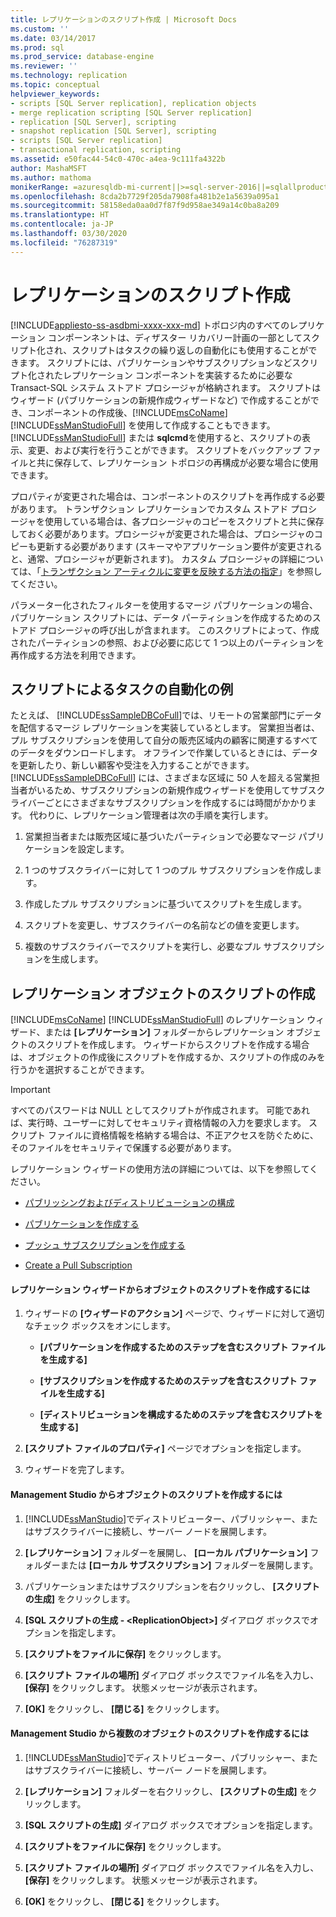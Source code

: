 ```yaml
---
title: レプリケーションのスクリプト作成 | Microsoft Docs
ms.custom: ''
ms.date: 03/14/2017
ms.prod: sql
ms.prod_service: database-engine
ms.reviewer: ''
ms.technology: replication
ms.topic: conceptual
helpviewer_keywords:
- scripts [SQL Server replication], replication objects
- merge replication scripting [SQL Server replication]
- replication [SQL Server], scripting
- snapshot replication [SQL Server], scripting
- scripts [SQL Server replication]
- transactional replication, scripting
ms.assetid: e50fac44-54c0-470c-a4ea-9c111fa4322b
author: MashaMSFT
ms.author: mathoma
monikerRange: =azuresqldb-mi-current||>=sql-server-2016||=sqlallproducts-allversions
ms.openlocfilehash: 8cda2b7729f205da7908fa481b2e1a5639a095a1
ms.sourcegitcommit: 58158eda0aa0d7f87f9d958ae349a14c0ba8a209
ms.translationtype: HT
ms.contentlocale: ja-JP
ms.lasthandoff: 03/30/2020
ms.locfileid: "76287319"
---
```

# <a name="scripting-replication"></a>レプリケーションのスクリプト作成
[!INCLUDE[appliesto-ss-asdbmi-xxxx-xxx-md](../../includes/appliesto-ss-asdbmi-xxxx-xxx-md.md)]
  トポロジ内のすべてのレプリケーション コンポーンネントは、ディザスター リカバリー計画の一部としてスクリプト化され、スクリプトはタスクの繰り返しの自動化にも使用することができます。 スクリプトには、パブリケーションやサブスクリプションなどスクリプト化されたレプリケーション コンポーネントを実装するために必要な Transact-SQL システム ストアド プロシージャが格納されます。 スクリプトはウィザード (パブリケーションの新規作成ウィザードなど) で作成することができ、コンポーネントの作成後、[!INCLUDE[msCoName](../../includes/msconame-md.md)] [!INCLUDE[ssManStudioFull](../../includes/ssmanstudiofull-md.md)] を使用して作成することもできます。 [!INCLUDE[ssManStudioFull](../../includes/ssmanstudiofull-md.md)] または **sqlcmd**を使用すると、スクリプトの表示、変更、および実行を行うことができます。 スクリプトをバックアップ ファイルと共に保存して、レプリケーション トポロジの再構成が必要な場合に使用できます。  
  
 プロパティが変更された場合は、コンポーネントのスクリプトを再作成する必要があります。 トランザクション レプリケーションでカスタム ストアド プロシージャを使用している場合は、各プロシージャのコピーをスクリプトと共に保存しておく必要があります。プロシージャが変更された場合は、プロシージャのコピーも更新する必要があります (スキーマやアプリケーション要件が変更されると、通常、プロシージャが更新されます)。 カスタム プロシージャの詳細については、「[トランザクション アーティクルに変更を反映する方法の指定](../../relational-databases/replication/transactional/transactional-articles-specify-how-changes-are-propagated.md)」を参照してください。  
  
 パラメーター化されたフィルターを使用するマージ パブリケーションの場合、パブリケーション スクリプトには、データ パーティションを作成するためのストアド プロシージャの呼び出しが含まれます。 このスクリプトによって、作成されたパーティションの参照、および必要に応じて 1 つ以上のパーティションを再作成する方法を利用できます。  
  
## <a name="example-of-automating-a-task-with-scripts"></a>スクリプトによるタスクの自動化の例  
 たとえば、 [!INCLUDE[ssSampleDBCoFull](../../includes/sssampledbcofull-md.md)]では、リモートの営業部門にデータを配信するマージ レプリケーションを実装しているとします。 営業担当者は、プル サブスクリプションを使用して自分の販売区域内の顧客に関連するすべてのデータをダウンロードします。 オフラインで作業しているときには、データを更新したり、新しい顧客や受注を入力することができます。 [!INCLUDE[ssSampleDBCoFull](../../includes/sssampledbcofull-md.md)] には、さまざまな区域に 50 人を超える営業担当者がいるため、サブスクリプションの新規作成ウィザードを使用してサブスクライバーごとにさまざまなサブスクリプションを作成するには時間がかかります。 代わりに、レプリケーション管理者は次の手順を実行します。  
  
1.  営業担当者または販売区域に基づいたパーティションで必要なマージ パブリケーションを設定します。  
  
2.  1 つのサブスクライバーに対して 1 つのプル サブスクリプションを作成します。  
  
3.  作成したプル サブスクリプションに基づいてスクリプトを生成します。  
  
4.  スクリプトを変更し、サブスクライバーの名前などの値を変更します。  
  
5.  複数のサブスクライバーでスクリプトを実行し、必要なプル サブスクリプションを生成します。  
  
## <a name="script-replication-objects"></a>レプリケーション オブジェクトのスクリプトの作成  
 [!INCLUDE[msCoName](../../includes/msconame-md.md)] [!INCLUDE[ssManStudioFull](../../includes/ssmanstudiofull-md.md)] のレプリケーション ウィザード、または **[レプリケーション]** フォルダーからレプリケーション オブジェクトのスクリプトを作成します。 ウィザードからスクリプトを作成する場合は、オブジェクトの作成後にスクリプトを作成するか、スクリプトの作成のみを行うかを選択することができます。  
  
> [!IMPORTANT]  
>  すべてのパスワードは NULL としてスクリプトが作成されます。 可能であれば、実行時、ユーザーに対してセキュリティ資格情報の入力を要求します。 スクリプト ファイルに資格情報を格納する場合は、不正アクセスを防ぐために、そのファイルをセキュリティで保護する必要があります。  
  
 レプリケーション ウィザードの使用方法の詳細については、以下を参照してください。  
  
-   [パブリッシングおよびディストリビューションの構成](../../relational-databases/replication/configure-publishing-and-distribution.md)  
  
-   [パブリケーションを作成する](../../relational-databases/replication/publish/create-a-publication.md)  
  
-   [プッシュ サブスクリプションを作成する](../../relational-databases/replication/create-a-push-subscription.md)  
  
-   [Create a Pull Subscription](../../relational-databases/replication/create-a-pull-subscription.md)  
  
#### <a name="to-script-an-object-from-a-replication-wizard"></a>レプリケーション ウィザードからオブジェクトのスクリプトを作成するには  
  
1.  ウィザードの **[ウィザードのアクション]** ページで、ウィザードに対して適切なチェック ボックスをオンにします。  
  
    -   **[パブリケーションを作成するためのステップを含むスクリプト ファイルを生成する]**  
  
    -   **[サブスクリプションを作成するためのステップを含むスクリプト ファイルを生成する]**  
  
    -   **[ディストリビューションを構成するためのステップを含むスクリプトを生成する]**  
  
2.  **[スクリプト ファイルのプロパティ]** ページでオプションを指定します。  
  
3.  ウィザードを完了します。  
  
#### <a name="to-script-an-object-from-management-studio"></a>Management Studio からオブジェクトのスクリプトを作成するには  
  
1.  [!INCLUDE[ssManStudio](../../includes/ssmanstudio-md.md)]でディストリビューター、パブリッシャー、またはサブスクライバーに接続し、サーバー ノードを展開します。  
  
2.  **[レプリケーション]** フォルダーを展開し、 **[ローカル パブリケーション]** フォルダーまたは **[ローカル サブスクリプション]** フォルダーを展開します。  
  
3.  パブリケーションまたはサブスクリプションを右クリックし、 **[スクリプトの生成]** をクリックします。  
  
4.  **[SQL スクリプトの生成 - \<ReplicationObject>]** ダイアログ ボックスでオプションを指定します。  
  
5.  **[スクリプトをファイルに保存]** をクリックします。  
  
6.  **[スクリプト ファイルの場所]** ダイアログ ボックスでファイル名を入力し、 **[保存]** をクリックします。 状態メッセージが表示されます。  
  
7.  **[OK]** をクリックし、 **[閉じる]** をクリックします。  
  
#### <a name="to-script-multiple-objects-from-management-studio"></a>Management Studio から複数のオブジェクトのスクリプトを作成するには  
  
1.  [!INCLUDE[ssManStudio](../../includes/ssmanstudio-md.md)]でディストリビューター、パブリッシャー、またはサブスクライバーに接続し、サーバー ノードを展開します。  
  
2.  **[レプリケーション]** フォルダーを右クリックし、 **[スクリプトの生成]** をクリックします。  
  
3.  **[SQL スクリプトの生成]** ダイアログ ボックスでオプションを指定します。  
  
4.  **[スクリプトをファイルに保存]** をクリックします。  
  
5.  **[スクリプト ファイルの場所]** ダイアログ ボックスでファイル名を入力し、 **[保存]** をクリックします。 状態メッセージが表示されます。  
  
6.  **[OK]** をクリックし、 **[閉じる]** をクリックします。  
  
  
